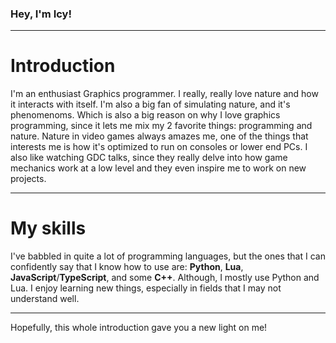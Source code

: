 ### Hey, I'm **Icy**!
****
# Introduction
I'm an enthusiast Graphics programmer. I really, really love nature and how it interacts with itself. I'm also a big fan of simulating nature, and it's phenomenoms. Which is also a big reason on why I love graphics programming, since it lets me mix my 2 favorite things: programming and nature. Nature in video games always amazes me, one of the things that interests me is how it's optimized to run on consoles or lower end PCs. I also like watching GDC talks, since they really delve into how game mechanics work at a low level and they even inspire me to work on new projects.
****
# My skills
I've babbled in quite a lot of programming languages, but the ones that I can confidently say that I know how to use are: **Python**, **Lua**, **JavaScript**/**TypeScript**, and some **C++**. Although, I mostly use Python and Lua. I enjoy learning new things, especially in fields that I may not understand well.
****
Hopefully, this whole introduction gave you a new light on me!
